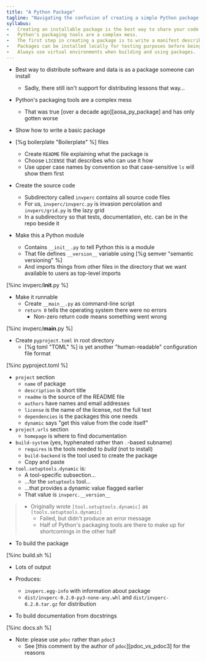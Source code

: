 ```yaml
---
title: "A Python Package"
tagline: "Navigating the confusion of creating a simple Python package."
syllabus:
-   Creating an installable package is the best way to share your code with other people.
-   Python's packaging tools are a complex mess.
-   The first step in creating a package is to write a manifest describing its contents and how to build it.
-   Packages can be installed locally for testing purposes before being distributed.
-   Always use virtual environments when building and using packages.
---
```


-   Best way to distribute software and data is as a package someone can install
    -   Sadly, there still isn't support for distributing lessons that way…
-   Python's packaging tools are a complex mess
    -   That was true [over a decade ago][aosa_py_package] and has only gotten worse
-   Show how to write a basic package

-   [%g boilerplate "Boilerplate" %] files
    -   Create `README` file explaining what the package is
    -   Choose `LICENSE` that describes who can use it how
    -   Use upper case names by convention so that case-sensitive `ls` will show them first

-   Create the source code
    -   Subdirectory called `invperc` contains all source code files
    -   For us, `invperc/invperc.py` is invasion percolation and `invperc/grid.py` is the lazy grid
    -   In a subdirectory so that tests, documentation, etc. can be in the repo beside it

-   Make this a Python module
    -   Contains `__init__.py` to tell Python this is a module
    -   That file defines `__version__` variable using [%g semver "semantic versioning" %]
    -   And imports things from other files in the directory
        that we want available to users as top-level imports

[%inc invperc/__init__.py %]

-   Make it runnable
    -   Create `__main__.py` as command-line script
    -   `return 0` tells the operating system there were no errors
        -   Non-zero return code means something went wrong

[%inc invperc/__main__.py %]

-   Create `pyproject.toml` in root directory
    -   [%g toml "TOML" %] is yet another "human-readable" configuration file format

[%inc pyproject.toml %]

-   `project` section
    -   `name` of package
    -   `description` is short title
    -   `readme` is the source of the README file
    -   `authors` have names and email addresses
    -   `license` is the name of the license, not the full text
    -   `dependencies` is the packages this one needs
    -   `dynamic` says "get this value from the code itself"
-   `project.urls` section
    -   `homepage` is where to find documentation
-   `build-system` (yes, hyphenated rather than `.`-based subname)
    -   `requires` is the tools needed to *build* (not to install)
    -   `build-backend` is the tool used to create the package
    -   Copy and paste
-   `tool.setuptools.dynamic` is:
    -   A tool-specific subsection…
    -   …for the `setuptools` tool…
    -   …that provides a dynamic value flagged earlier
    -   That value is `invperc.__version__`

> -   Originally wrote `[tool.setuptools.dynamic]` as `[tools.setuptools.dynamic]`
>     -   Failed, but didn't produce an error message
>     -   Half of Python's packaging tools are there to make up for shortcomings in the other half

-   To build the package

[%inc build.sh %]

-   Lots of output
-   Produces:
    -   `invperc.egg-info` with information about package
    -   `dist/invperc-0.2.0-py3-none-any.whl` and `dist/invperc-0.2.0.tar.gz` for distribution

-   To build documentation from docstrings

[%inc docs.sh %]

-   Note: please use `pdoc` rather than `pdoc3`
    -   See [this comment by the author of `pdoc`][pdoc_vs_pdoc3] for the reasons
